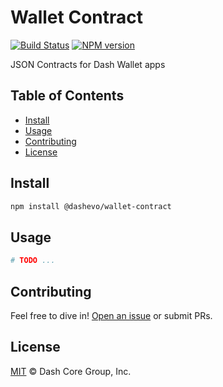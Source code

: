 # Wallet Contract

[![Build Status](https://github.com/dashpay/platform/actions/workflows/release.yml/badge.svg)](https://github.com/dashpay/platform/actions/workflows/release.yml)
[![NPM version](https://img.shields.io/npm/v/@dashevo/dpns-contract.svg?style=flat-square)](https://npmjs.org/package/@dashevo/dpns-contract)

JSON Contracts for Dash Wallet apps

## Table of Contents

- [Install](#install)
- [Usage](#usage)
- [Contributing](#contributing)
- [License](#license)

## Install

```sh
npm install @dashevo/wallet-contract
```

## Usage

```sh
# TODO ...
```

## Contributing

Feel free to dive in! [Open an issue](https://github.com/dashpay/platform/issues/new/choose) or submit PRs.

## License

[MIT](LICENSE) &copy; Dash Core Group, Inc.
